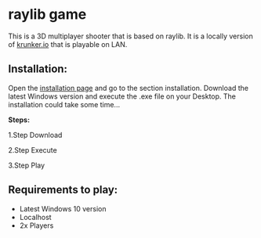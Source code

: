 # raylib game

This is a 3D multiplayer shooter that is based on raylib. It is a locally version of [krunker.io](krunker.io) that is playable on LAN.

Installation:
---
Open the [installation page]() and go to the section installation. Download the latest Windows version and execute the .exe file on your Desktop. The installation could take some time...

**Steps:**

1.Step Download

2.Step Execute

3.Step Play

Requirements to play:
---
- Latest Windows 10 version 
- Localhost
- 2x Players
